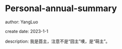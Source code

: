 # Personal-annual-summary
author: YangLuo

create date: 2023-1-1 

description: 我是莔主，注意不是“囧主”噢，是“萌主”。    

